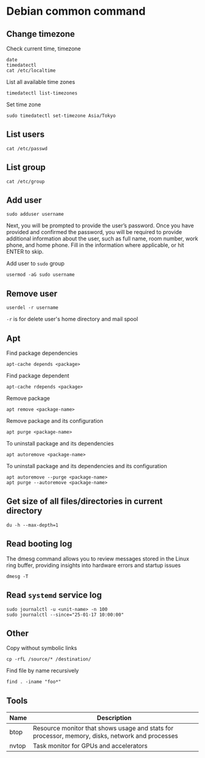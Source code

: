 # Debian common command

## Change timezone
Check current time, timezone
```
date
timedatectl
cat /etc/localtime
```
List all available time zones
```
timedatectl list-timezones
```
Set time zone
```
sudo timedatectl set-timezone Asia/Tokyo
```
## List users
```
cat /etc/passwd
```
## List group
```
cat /etc/group
```

## Add user

    sudo adduser username
Next, you will be prompted to provide the user’s password. Once you have provided and confirmed the password, you will be required to provide additional information about the user, such as full name, room number, work phone, and home phone. Fill in the information where applicable, or hit ENTER to skip.

Add user to `sudo` group

    usermod -aG sudo username

## Remove user

    userdel -r username

`-r` is for delete user's home directory and mail spool

## Apt

Find package dependencies

    apt-cache depends <package>

Find package dependent

    apt-cache rdepends <package>

Remove package

    apt remove <package-name>

Remove package and its configuration

    apt purge <package-name>

To uninstall package and its dependencies

    apt autoremove <package-name>

To uninstall package and its dependencies and its configuration

    apt autoremove --purge <package-name>
    apt purge --autoremove <package-name>
## Get size of all files/directories in current directory

    du -h --max-depth=1

## Read booting log
The dmesg command allows you to review messages stored in the Linux ring buffer, providing insights into hardware errors and startup issues

    dmesg -T

## Read `systemd` service log

    sudo journalctl -u <unit-name> -n 100
    sudo journalctl --since="25-01-17 10:00:00"

## Other
Copy without symbolic links

    cp -rfL /source/* /destination/

Find file by name recursively

    find . -iname "foo*"
## Tools
|Name|Description|
|---|---|
|btop|Resource monitor that shows usage and stats for processor, memory, disks, network and processes|
|nvtop|Task monitor for GPUs and accelerators|